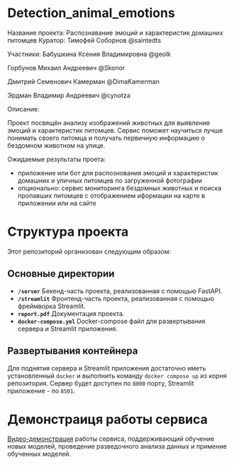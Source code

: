 # Detection_animal_emotions
Название проекта: 
Распознавание эмоций и характеристик домашних питомцев 
Куратор: 
Тимофей Соборнов 
@saintedts

Участники:
Бабушкина Ксения Владимировна
@geolk

Горбунов Михаил Андреевич
@Skonor

Дмитрий Семенович Камерман
@DimaKamerman

Эрдман Владимир Андреевич 
@cynotza

Описание:

Проект посвящён анализу изображений животных для выявления эмоций
и характеристик питомцев. 
Сервис поможет научиться лучше понимать своего питомца и
получать первичную информацию о бездомном животном на улице.
 
Ожидаемые результаты проета: 
- приложение или бот для распознования эмоций и характеристик домашних и уличных 
питомцев по загруженной фотографии 
- опционально: сервис мониторинга бездомных животных и поиска пропавших 
питомцев с отображением иформации на карте в приложении или на сайте 


# Структура проекта

Этот репозиторий организован следующим образом:

## Основные директории

- **`/server`**
Бекенд-часть проекта, реализованная с помощью FastAPI.
- **`/streamlit`** 
Фронтенд-часть проекта, реализованная с помощью фреймворка Streamlit.
- **`report.pdf`**
Документация проекта.
- **`docker-compose.yml`**
Docker-compose файл для развертывания сервера и Streamlit приложения.

## Развертывания контейнера

Для поднятия сервера и Streamlit приложения достаточно иметь установленный `docker` и выполнить команду `docker compose up` из корня репозитория. Сервер будет доступен по `8000` порту, Streamlit приложение - по `8501`.

# Демонстраиця работы сервиса

[Видео-демонстрация](https://drive.google.com/file/d/19-E7gR4jjsrhyoIZEPChA-zQqzsctphC/view?usp=sharing) работы сервиса, поддерживающий обучение новых моделей, проведение разведочного анализа данных и примение обученных моделей. 

